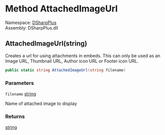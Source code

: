 # Method AttachedImageUrl

Namespace: [DSharpPlus](DSharpPlus.md)  
Assembly: DSharpPlus.dll

## <a id="DSharpPlus_Formatter_AttachedImageUrl_System_String_"></a>AttachedImageUrl\(string\)

Creates a url for using attachments in embeds. This can only be used as an Image URL, Thumbnail URL, Author icon URL or Footer icon URL.

```csharp
public static string AttachedImageUrl(string filename)
```

### Parameters

`filename` [string](https://learn.microsoft.com/dotnet/api/system.string)

Name of attached image to display

### Returns

[string](https://learn.microsoft.com/dotnet/api/system.string)

